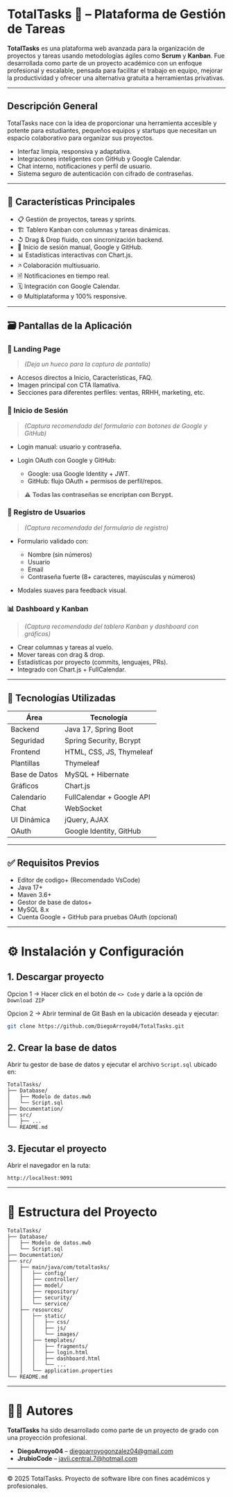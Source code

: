 # TotalTasks 🧩️ – Plataforma de Gestión de Tareas

**TotalTasks** es una plataforma web avanzada para la organización de proyectos y tareas usando metodologías ágiles como **Scrum** y **Kanban**. Fue desarrollada como parte de un proyecto académico con un enfoque profesional y escalable, pensada para facilitar el trabajo en equipo, mejorar la productividad y ofrecer una alternativa gratuita a herramientas privativas.

---

## Descripción General

TotalTasks nace con la idea de proporcionar una herramienta accesible y potente para estudiantes, pequeños equipos y startups que necesitan un espacio colaborativo para organizar sus proyectos.

* Interfaz limpia, responsiva y adaptativa.
* Integraciones inteligentes con GitHub y Google Calendar.
* Chat interno, notificaciones y perfil de usuario.
* Sistema seguro de autenticación con cifrado de contraseñas.

---

## 🚀 Características Principales

* 📋 Gestión de proyectos, tareas y sprints.
* 🏗️ Tablero Kanban con columnas y tareas dinámicas.
* ↺ Drag & Drop fluido, con sincronización backend.
* 🔐 Inicio de sesión manual, Google y GitHub.
* 📊 Estadísticas interactivas con Chart.js.
* 🡥 Colaboración multiusuario.
* 🗎️ Notificaciones en tiempo real.
* 🗓️ Integración con Google Calendar.
* 🌐 Multiplataforma y 100% responsive.

---

## 🗃️ Pantallas de la Aplicación

### 🎨 Landing Page

> *(Deja un hueco para la captura de pantalla)*

* Accesos directos a Inicio, Características, FAQ.
* Imagen principal con CTA llamativa.
* Secciones para diferentes perfiles: ventas, RRHH, marketing, etc.

### 🔑 Inicio de Sesión

> *(Captura recomendada del formulario con botones de Google y GitHub)*

* Login manual: usuario y contraseña.
* Login OAuth con Google y GitHub:

  * Google: usa Google Identity + JWT.
  * GitHub: flujo OAuth + permisos de perfil/repos.

> ⚠️ **Todas las contraseñas se encriptan con Bcrypt.**

### 📅 Registro de Usuarios

> *(Captura recomendada del formulario de registro)*

* Formulario validado con:

  * Nombre (sin números)
  * Usuario
  * Email
  * Contraseña fuerte (8+ caracteres, mayúsculas y números)
* Modales suaves para feedback visual.

### 📊 Dashboard y Kanban

> *(Captura recomendada del tablero Kanban y dashboard con gráficos)*

* Crear columnas y tareas al vuelo.
* Mover tareas con drag & drop.
* Estadísticas por proyecto (commits, lenguajes, PRs).
* Integrado con Chart.js + FullCalendar.

---

## 🧠 Tecnologías Utilizadas

| Área          | Tecnología                |
| ------------- | ------------------------- |
| Backend       | Java 17, Spring Boot      |
| Seguridad     | Spring Security, Bcrypt   |
| Frontend      | HTML, CSS, JS, Thymeleaf  |
| Plantillas    | Thymeleaf                 |
| Base de Datos | MySQL + Hibernate         |
| Gráficos      | Chart.js                  |
| Calendario    | FullCalendar + Google API |
| Chat          | WebSocket                 |
| UI Dinámica   | jQuery, AJAX              |
| OAuth         | Google Identity, GitHub   |

---

## ✅ Requisitos Previos

* Editor de codigo+ (Recomendado VsCode)
* Java 17+
* Maven 3.6+
* Gestor de base de datos+
* MySQL 8.x
* Cuenta Google + GitHub para pruebas OAuth (opcional)

---

# ⚙️ Instalación y Configuración

## 1. Descargar proyecto

Opcion 1 -> Hacer click en el botón de `<> Code` y darle a la opción de `Download ZIP`

Opcion 2 -> Abrir terminal de Git Bash en la ubicación deseada y ejecutar:

```bash
git clone https://github.com/DiegoArroyo04/TotalTasks.git
```

## 2. Crear la base de datos

Abrir tu gestor de base de datos y ejecutar el archivo `Script.sql` ubicado en:

```text
TotalTasks/
├── Database/
│   ├── Modelo de datos.mwb
│   └── Script.sql
├── Documentation/
├── src/
│   ├── ...
└── README.md
```

## 3. Ejecutar el proyecto

Abrir el navegador en la ruta:

```propierties
http://localhost:9091
```

---

# 📂 Estructura del Proyecto

```text
TotalTasks/
├── Database/
│   ├── Modelo de datos.mwb
│   └── Script.sql
├── Documentation/
├── src/
│   ├── main/java/com/totaltasks/
│   │   ├── config/
│   │   ├── controller/
│   │   ├── model/
│   │   ├── repository/
│   │   ├── security/
│   │   └── service/
│   ├── resources/
│   │   ├── static/
│   │   │   ├── css/
│   │   │   ├── js/
│   │   │   └── images/
│   │   ├── templates/
│   │   │   ├── fragments/
│   │   │   ├── login.html
│   │   │   ├── dashboard.html
│   │   │   └── ...
│   │   └── application.properties
└── README.md
```

---

# 👨‍💼 Autores

**TotalTasks** ha sido desarrollado como parte de un proyecto de grado con una proyección profesional.

* **DiegoArroyo04** – [diegoarroyogonzalez04@gmail.com](mailto:diegoarroyogonzalez04@gmail.com)
* **JrubioCode** – [javii.central.7@hotmail.com](mailto:javii.central.7@hotmail.com)

---

© 2025 TotalTasks. Proyecto de software libre con fines académicos y profesionales.
